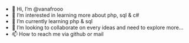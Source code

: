 - 👋 Hi, I’m @vanafrooo
- 👀 I’m interested in learning more about php, sql & c#
- 🌱 I’m currently learning php & sql
- 💞️ I’m looking to collaborate on every ideas and need to explore more...
- 📫 How to reach me via github or mail

<!---
vanafrooo/vanafrooo is a ✨ special ✨ repository because its `README.md` (this file) appears on your GitHub profile.
You can click the Preview link to take a look at your changes.
--->
